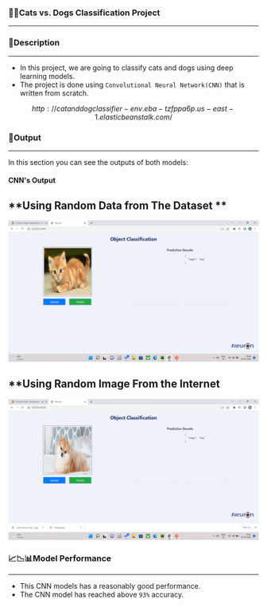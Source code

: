 ### 🐶🐱Cats vs. Dogs Classification Project
---

### 📄Description
---
* In this project, we are going to classify cats and dogs using deep learning models.
* The project is done using `Convolutional Neural Network(CNN)` that is written from scratch.

$$ http://catanddogclassifier-env.eba-tzfppa6p.us-east-1.elasticbeanstalk.com/ $$

### 📕Output
---
In this section you can see the outputs of both models:
#### CNN's Output
**Using Random Data from The Dataset **
---
![alt text](https://github.com/iamsj2022/Dog-CatsClassification/blob/main/Default.png)

**Using Random Image From the Internet
---
![alt text](https://github.com/iamsj2022/Dog-CatsClassification/blob/main/Random_checkfrom_Internet.png)

### 📈📉📊Model Performance
---
* This CNN models has a reasonably good performance.
* The CNN model has reached above `93%` accuracy.



